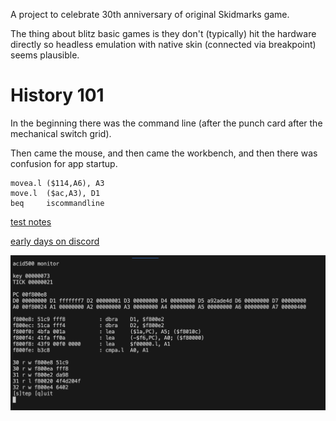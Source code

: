 A project to celebrate 30th anniversary of original Skidmarks game.

The thing about blitz basic games is they don't (typically) hit the hardware directly so headless emulation with native skin (connected via breakpoint) seems plausible.



History 101
===========

In the beginning there was the command line (after the punch card after the mechanical switch grid).

Then came the mouse, and then came the workbench, and then there was confusion for app startup.

    movea.l ($114,A6), A3
    move.l  ($ac,A3), D1
    beq     iscommandline


[test notes](notes.txt)

[early days on discord](https://discord.gg/QRx5tDjqx)

![acid500 monitor tool](media/acid500monitor.png)
